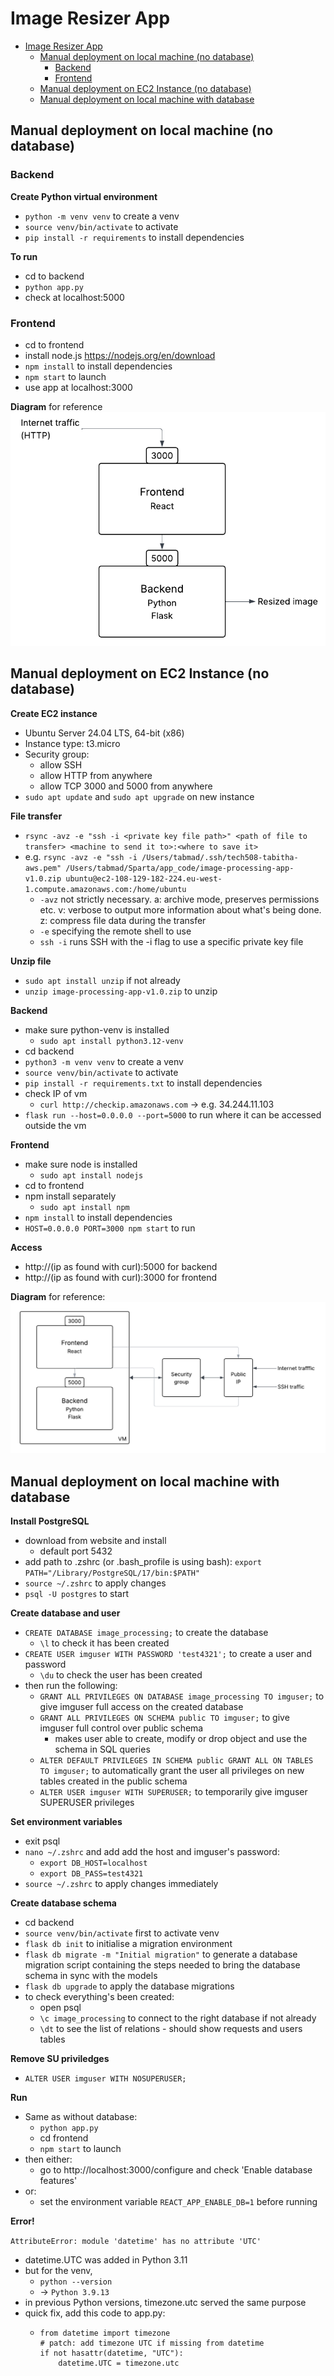 # Image Resizer App

- [Image Resizer App](#image-resizer-app)
  - [Manual deployment on local machine (no database)](#manual-deployment-on-local-machine-no-database)
    - [Backend](#backend)
    - [Frontend](#frontend)
  - [Manual deployment on EC2 Instance (no database)](#manual-deployment-on-ec2-instance-no-database)
  - [Manual deployment on local machine with database](#manual-deployment-on-local-machine-with-database)


## Manual deployment on local machine (no database)

### Backend

**Create Python virtual environment**
- `python -m venv venv` to create a venv
- `source venv/bin/activate` to activate
- `pip install -r requirements` to install dependencies


**To run**
- cd to backend
- `python app.py`
- check at localhost:5000



### Frontend

- cd to frontend
- install node.js https://nodejs.org/en/download
- `npm install` to install dependencies
- `npm start` to launch
- use app at localhost:3000


**Diagram** for reference
![local_diagram](local_no_db.png)



## Manual deployment on EC2 Instance (no database)

**Create EC2 instance**
- Ubuntu Server 24.04 LTS, 64-bit (x86)
- Instance type: t3.micro
- Security group:
  - allow SSH
  - allow HTTP from anywhere
  - allow TCP 3000 and 5000 from anywhere
- `sudo apt update` and `sudo apt upgrade` on new instance

**File transfer**
- `rsync -avz -e "ssh -i <private key file path>" <path of file to transfer> <machine to send it to>:<where to save it>`
- e.g. `rsync -avz -e "ssh -i /Users/tabmad/.ssh/tech508-tabitha-aws.pem" /Users/tabmad/Sparta/app_code/image-processing-app-v1.0.zip ubuntu@ec2-108-129-182-224.eu-west-1.compute.amazonaws.com:/home/ubuntu`
  - `-avz` not strictly necessary. a: archive mode, preserves permissions etc. v: verbose to output more information about what's being done. z: compress file data during the transfer
  - `-e` specifying the remote shell to use
  - `ssh -i` runs SSH with the -i flag to use a specific private key file 


**Unzip file**
- `sudo apt install unzip` if not already
- `unzip image-processing-app-v1.0.zip` to unzip

**Backend**
- make sure python-venv is installed
  - `sudo apt install python3.12-venv`
- cd backend
- `python3 -m venv venv` to create a venv
- `source venv/bin/activate` to activate
- `pip install -r requirements.txt` to install dependencies
- check IP of vm
  - `curl http://checkip.amazonaws.com` -> e.g. 34.244.11.103
- `flask run --host=0.0.0.0 --port=5000` to run where it can be accessed outside the vm

**Frontend**
- make sure node is installed
  - `sudo apt install nodejs`
- cd to frontend
- npm install separately
  - `sudo apt install npm`
- `npm install` to install dependencies
- `HOST=0.0.0.0 PORT=3000 npm start` to run

**Access**
- http://(ip as found with curl):5000 for backend
- http://(ip as found with curl):3000 for frontend

**Diagram**
for reference:
![EC2diagram](EC2_no_db.png)


## Manual deployment on local machine with database

**Install PostgreSQL**
- download from website and install
  - default port 5432
- add path to .zshrc (or .bash_profile is using bash): `export PATH="/Library/PostgreSQL/17/bin:$PATH"`
- `source ~/.zshrc` to apply changes
- `psql -U postgres` to start

**Create database and user**
- `CREATE DATABASE image_processing;` to create the database
  - `\l` to check it has been created
- `CREATE USER imguser WITH PASSWORD 'test4321';` to create a user and password
  - `\du` to check the user has been created
- then run the following: 
  - `GRANT ALL PRIVILEGES ON DATABASE image_processing TO imguser;` to give imguser full access on the created database
  - `GRANT ALL PRIVILEGES ON SCHEMA public TO imguser;` to give imguser full control over public schema
    - makes user able to create, modify or drop object and use the schema in SQL queries
  - `ALTER DEFAULT PRIVILEGES IN SCHEMA public GRANT ALL ON TABLES TO imguser;` to automatically grant the user all privileges on new tables created in the public schema
  - `ALTER USER imguser WITH SUPERUSER;` to temporarily give imguser SUPERUSER privileges

**Set environment variables**
- exit psql
- `nano ~/.zshrc` and add add the host and imguser's password:
  - `export DB_HOST=localhost`
  - `export DB_PASS=test4321`
- `source ~/.zshrc` to apply changes immediately

**Create database schema**
- cd backend
- `source venv/bin/activate` first to activate venv
- `flask db init` to initialise a migration environment
- `flask db migrate -m "Initial migration"` to generate a database migration script containing the steps needed to bring the database schema in sync with the models
- `flask db upgrade` to apply the database migrations
- to check everything's been created:
  - open psql
  - `\c image_processing` to connect to the right database if not already
  - `\dt` to see the list of relations - should show requests and users tables

**Remove SU priviledges**
- `ALTER USER imguser WITH NOSUPERUSER;`

**Run**
- Same as without database:
  - `python app.py`
  - cd frontend
  - `npm start` to launch
- then either:
  - go to http://localhost:3000/configure and check 'Enable database features'
- or:
  - set the environment variable `REACT_APP_ENABLE_DB=1` before running

**Error!**

`AttributeError: module 'datetime' has no attribute 'UTC'`
- datetime.UTC was added in Python 3.11
- but for the venv, 
  - `python --version`
  - -> `Python 3.9.13`
- in previous Python versions, timezone.utc served the same purpose
- quick fix, add this code to app.py:
  - ```
    from datetime import timezone
    # patch: add timezone UTC if missing from datetime
    if not hasattr(datetime, "UTC"):
        datetime.UTC = timezone.utc
    ```


